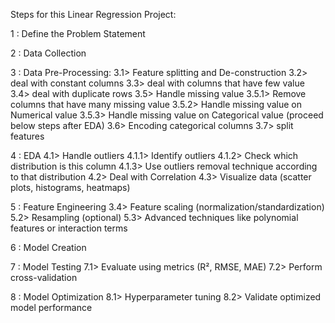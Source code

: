 Steps for this Linear Regression Project:

1 : Define the Problem Statement

2 : Data Collection

3 : Data Pre-Processing:
    3.1> Feature splitting and De-construction
    3.2> deal with constant columns
    3.3> deal with columns that have few value
    3.4> deal with duplicate rows
    3.5> Handle missing value
        3.5.1> Remove columns that have many missing value 
        3.5.2> Handle missing value on Numerical value 
        3.5.3> Handle missing value on Categorical value
        (proceed below steps after EDA)
    3.6> Encoding categorical columns
    3.7> split features

4 : EDA 
    4.1> Handle outliers 
        4.1.1> Identify outliers 
        4.1.2> Check which distribution is this column 
        4.1.3> Use outliers removal technique according to that distribution 
    4.2> Deal with Correlation 
    4.3> Visualize data (scatter plots, histograms, heatmaps)

5 : Feature Engineering 
    3.4> Feature scaling (normalization/standardization) 
    5.2> Resampling 
    (optional) 5.3> Advanced techniques like polynomial features or interaction terms

6 : Model Creation

7 : Model Testing 
    7.1> Evaluate using metrics (R², RMSE, MAE) 
    7.2> Perform cross-validation

8 : Model Optimization 
    8.1> Hyperparameter tuning 
    8.2> Validate optimized model performance